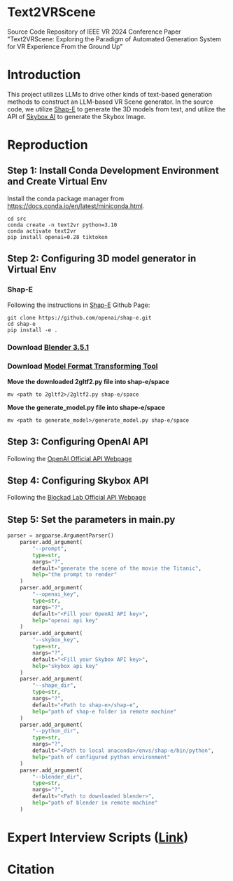 # Text2VRScene
Source Code Repository of IEEE VR 2024 Conference Paper "Text2VRScene: Exploring the Paradigm of Automated Generation System for VR Experience From the Ground Up"

# Introduction

This project utilizes LLMs to drive other kinds of text-based generation methods to construct an LLM-based VR Scene generator. In the source code, we utilize [Shap-E](https://github.com/openai/shap-e) to generate the 3D models from text, and utilize the API of [Skybox AI](https://skybox.blockadelabs.com/) to generate the Skybox Image. 

# Reproduction

## Step 1: Install Conda Development Environment and Create Virtual Env
Install the conda package manager from https://docs.conda.io/en/latest/miniconda.html.

```shell
cd src
conda create -n text2vr python=3.10
conda activate text2vr
pip install openai=0.28 tiktoken
```

## Step 2: Configuring 3D model generator in Virtual Env

### Shap-E
Following the instructions in [Shap-E](https://github.com/openai/shap-e) Github Page:

```shell
git clone https://github.com/openai/shap-e.git
cd shap-e
pip install -e .
```
### Download [Blender 3.5.1](https://drive.google.com/file/d/12q9-YoE9-ZcKWDLAP3UxsDrLt-rnA8Yl/view?usp=sharing)
### Download [Model Format Transforming Tool](https://drive.google.com/file/d/1PqHrqVOfdgkJhnBaTkDGN-9xlzGgPYYL/view?usp=sharing)

**Move the downloaded 2gltf2.py file into shap-e/space**

```shell
mv <path to 2gltf2>/2gltf2.py shap-e/space
```

**Move the generate_model.py file into shape-e/space**
```shell
mv <path to generate_model>/generate_model.py shap-e/space
```


## Step 3: Configuring OpenAI API

Following the [OpenAI Official API Webpage](https://platform.openai.com/api-keys)

## Step 4: Configuring Skybox API 

Following the [Blockad Lab Official API Webpage](https://skybox.blockadelabs.com/api-membership)

## Step 5: Set the parameters in main.py

```python
parser = argparse.ArgumentParser()
    parser.add_argument(
        "--prompt",
        type=str,
        nargs="?",
        default="generate the scene of the movie the Titanic",
        help="the prompt to render"
    )
    parser.add_argument(
        "--openai_key",
        type=str,
        nargs="?",
        default="<Fill your OpenAI API key>",
        help="openai api key"
    )
    parser.add_argument(
        "--skybox_key",
        type=str,
        nargs="?",
        default="<Fill your Skybox API key>",
        help="skybox api key"
    )
    parser.add_argument(
        "--shape_dir",
        type=str,
        nargs="?",
        default="<Path to shap-e>/shap-e",
        help="path of shap-e folder in remote machine"
    )
    parser.add_argument(
        "--python_dir",
        type=str,
        nargs="?",
        default="<Path to local anaconda>/envs/shap-e/bin/python",
        help="path of configured python environment"
    )
    parser.add_argument(
        "--blender_dir",
        type=str,
        nargs="?",
        default="<Path to downloaded blender>",
        help="path of blender in remote machine"
    )
```

# Expert Interview Scripts ([Link](https://drive.google.com/file/d/1bTMqTd4cUCoBRJpqxjV4Ha8Hx5Iw_o1C/view?usp=sharing))

# Citation

